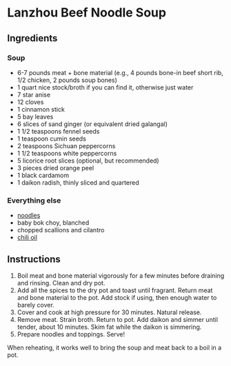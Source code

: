 # Lanzhou Beef Noodle Soup

## Ingredients

### Soup

- 6-7 pounds meat + bone material (e.g., 4 pounds bone-in beef short rib, 1/2 chicken, 2 pounds soup bones)
- 1 quart nice stock/broth if you can find it, otherwise just water
- 7 star anise
- 12 cloves
- 1 cinnamon stick
- 5 bay leaves
- 6 slices of sand ginger (or equivalent dried galangal)
- 1 1/2 teaspoons fennel seeds
- 1 teaspoon cumin seeds
- 2 teaspoons Sichuan peppercorns
- 1 1/2 teaspoons white peppercorns
- 5 licorice root slices (optional, but recommended)
- 3 pieces dried orange peel
- 1 black cardamom
- 1 daikon radish, thinly sliced and quartered

### Everything else

- [noodles](alkaline-noodles.md)
- baby bok choy, blanched
- chopped scallions and cilantro
- [chili oil](chili-oil.md)

## Instructions

1. Boil meat and bone material vigorously for a few minutes before draining and rinsing. Clean and dry pot.
2. Add all the spices to the dry pot and toast until fragrant. Return meat and bone material to the pot. Add stock if using, then enough water to barely cover.
3. Cover and cook at high pressure for 30 minutes. Natural release.
4. Remove meat. Strain broth. Return to pot. Add daikon and simmer until tender, about 10 minutes. Skim fat while the daikon is simmering.
5. Prepare noodles and toppings. Serve!

When reheating, it works well to bring the soup and meat back to a boil in a pot.
